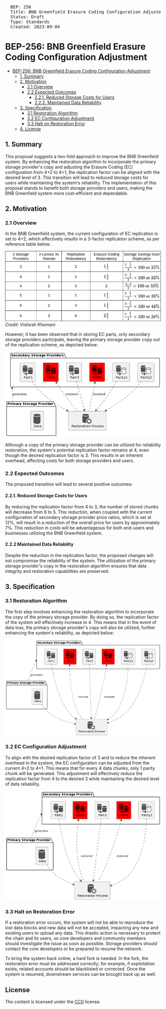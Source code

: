 <pre>
  BEP: 256
  Title: BNB Greenfield Erasure Coding Configuration Adjustment
  Status: Draft
  Type: Standards
  Created: 2023-09-04
</pre>

# BEP-256: BNB Greenfield Erasure Coding Configuration Adjustment

- [BEP-256: BNB Greenfield Erasure Coding Configuration Adjustment](#bep-256-bnb-greenfield-erasure-coding-configuration-adjustment)
    - [1. Summary](#1-summary)
    - [2. Motivation](#2-motivation)
      - [2.1 Overview](#21-overview)
      - [2.2 Expected Outcomes](#22-expected-outcomes)
        - [2.2.1. Reduced Storage Costs for Users](#221-reduced-storage-costs-for-users)
        - [2.2.2. Maintained Data Reliability](#222-maintained-data-reliability) 
    - [3. Specification](#3-specification)
        - [3.1 Restoration Algorithm](#31-restoration-algorithm)
        - [3.2 EC Configuration Adjustment](#32-ec-configuration-adjustment)
        - [3.3 Halt on Restoration Error](#33-halt-on-restoration-error)
    - [4. License](#4-license)

## 1. Summary

This proposal suggests a two-fold approach to improve the BNB Greenfield system. By enhancing the restoration algorithm to incorporate the primary storage provider's copy and adjusting the Erasure Coding (EC) configuration from 4+2 to 4+1, the replication factor can be aligned with the desired level of 3. This transition will lead to reduced storage costs for users while maintaining the system's reliability. The implementation of this proposal stands to benefit both storage providers and users, making the BNB Greenfield system more cost-efficient and dependable.

## 2. Motivation

### 2.1 Overview

In the BNB Greenfield system, the current configuration of EC replication is set to 4+2, which effectively results in a 3-factor replication scheme, as per reference table below.

![Erasure Coding](./assets/BEP-256/ec-table.png)
*Credit: Vishesh Khemani*

However, it has been observed that in storing EC parts, only secondary storage providers participate, leaving the primary storage provider copy out of the replication scheme, as depicted below:

![Erasure Coding](./assets/BEP-256/restoration1.png)

Although a copy of the primary storage provider can be utilized for reliability restoration, the system's potential replication factor remains at 4, even though the desired replication factor is 3. This results in an inherent overhead, affecting costs for both storage providers and users.

### 2.2 Expected Outcomes

The proposed transition will lead to several positive outcomes:

#### 2.2.1. Reduced Storage Costs for Users
By reducing the replication factor from 4 to 3, the number of stored chunks will decrease from 6 to 5. This reduction, when coupled with the current configuration of secondary storage provider price ratios, which is set at 12%, will result in a reduction of the overall price for users by approximately 7%. This reduction in costs will be advantageous for both end-users and businesses utilizing the BNB Greenfield system.

#### 2.2.2 Maintained Data Reliability
Despite the reduction in the replication factor, the proposed changes will not compromise the reliability of the system. The utilization of the primary storage provider's copy in the restoration algorithm ensures that data integrity and restoration capabilities are preserved.


## 3. Specification

### 3.1 Restoration Algorithm

The first step involves enhancing the restoration algorithm to incorporate the copy of the primary storage provider. By doing so, the replication factor of the system will effectively increase to 4. This means that in the event of data loss, the primary storage provider's copy will also be utilized, further enhancing the system's reliability, as depicted below:

![Erasure Coding](./assets/BEP-256/restoration2.png)

### 3.2 EC Configuration Adjustment

To align with the desired replication factor of 3 and to reduce the inherent overhead in the system, the EC configuration can be adjusted from the current 4+2 to 4+1. This means that for every 4 data chunks, only 1 parity chunk will be generated. This adjustment will effectively reduce the replication factor from 4 to the desired 3 while maintaining the desired level of data reliability.

![Erasure Coding](./assets/BEP-256/restoration3.png)


### 3.3 Halt on Restoration Error

If a restoration error occurs, the system will not be able to reproduce the lost data blocks and new data will not be accepted, impacting any new and existing users to upload any data. This drastic action is necessary to protect the chain and its users, so
core developers and community members should investigate the issue as soon as possible. Storage providers
should contact the core developers or be prepared to resume the network.

To bring the system back online, a hard fork is needed. In the fork, the restoration error must be addressed
correctly; for example, if exploitation exists, related accounts should be blacklisted or corrected. Once the system
is resumed, downstream services can be brought back up as well.

## License

The content is licensed under the [CC0](https://creativecommons.org/publicdomain/zero/1.0/) license.
